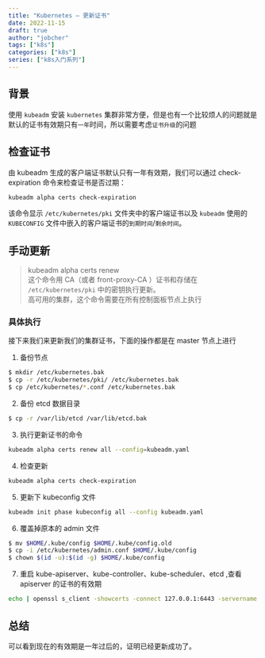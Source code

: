 ```yaml
---
title: "Kubernetes — 更新证书"
date: 2022-11-15
draft: true
author: "jobcher"
tags: ["k8s"]
categories: ["k8s"]
series: ["k8s入门系列"]
---
```

## 背景
使用 `kubeadm` 安装 `kubernetes` 集群非常方便，但是也有一个比较烦人的问题就是默认的证书有效期只有`一年`时间，所以需要考虑`证书升级`的问题
## 检查证书
由 kubeadm 生成的客户端证书默认只有一年有效期，我们可以通过 check-expiration 命令来检查证书是否过期：
```sh
kubeadm alpha certs check-expiration
```
该命令显示 `/etc/kubernetes/pki` 文件夹中的客户端证书以及 `kubeadm` 使用的 `KUBECONFIG` 文件中嵌入的客户端证书的`到期时间`/`剩余时间`。


## 手动更新
>kubeadm alpha certs renew  
这个命令用 CA（或者 front-proxy-CA ）证书和存储在 `/etc/kubernetes/pki` 中的密钥执行更新。  
高可用的集群，这个命令需要在所有控制面板节点上执行  
### 具体执行
接下来我们来更新我们的集群证书，下面的操作都是在 master 节点上进行  
1. 备份节点  
```sh
$ mkdir /etc/kubernetes.bak
$ cp -r /etc/kubernetes/pki/ /etc/kubernetes.bak
$ cp /etc/kubernetes/*.conf /etc/kubernetes.bak
```
2. 备份 etcd 数据目录  
```sh
$ cp -r /var/lib/etcd /var/lib/etcd.bak
```
3. 执行更新证书的命令  
```sh
kubeadm alpha certs renew all --config=kubeadm.yaml
```
4. 检查更新  
```sh
kubeadm alpha certs check-expiration
```
5. 更新下 kubeconfig 文件  
```sh
kubeadm init phase kubeconfig all --config kubeadm.yaml
```
6. 覆盖掉原本的 admin 文件  
```sh
$ mv $HOME/.kube/config $HOME/.kube/config.old
$ cp -i /etc/kubernetes/admin.conf $HOME/.kube/config
$ chown $(id -u):$(id -g) $HOME/.kube/config
```
7. 重启 kube-apiserver、kube-controller、kube-scheduler、etcd ,查看 apiserver 的证书的有效期  
```sh
echo | openssl s_client -showcerts -connect 127.0.0.1:6443 -servername api 2>/dev/null | openssl x509 -noout -enddate
```

## 总结
可以看到现在的有效期是一年过后的，证明已经更新成功了。